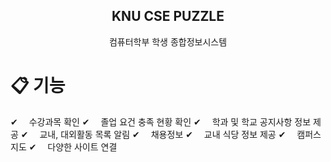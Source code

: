 <h2 align="center">
  KNU CSE PUZZLE
</h2>

<p align="center"> 컴퓨터학부 학생 종합정보시스템</p>

# 📋 기능
✔ 　수강과목 확인 
✔ 　졸업 요건 충족 현황 확인
✔ 　학과 및 학교 공지사항 정보 제공 
✔ 　교내, 대외활동 목록 알림
✔ 　채용정보
✔ 　교내 식당 정보 제공
✔ 　캠퍼스 지도
✔ 　다양한 사이트 연결



